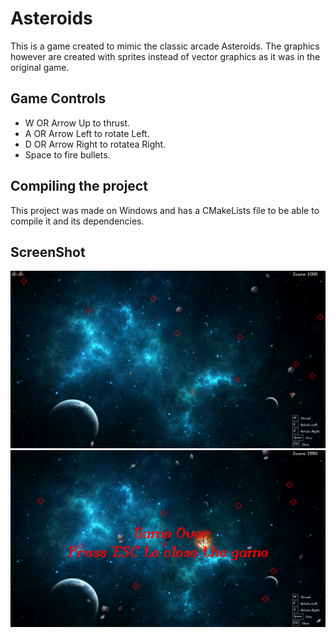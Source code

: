 # Asteroids

This is a game created to mimic the classic arcade Asteroids. The graphics however are created with sprites instead of vector graphics as it was in the original game.

## Game Controls

* W OR Arrow Up to thrust.
* A OR Arrow Left to rotate Left.
* D OR Arrow Right to rotatea Right.
* Space to fire bullets.

## Compiling the project

This project was made on Windows and has a CMakeLists file to be able to compile it and its dependencies.

## ScreenShot
<img src=./Images/Screenshot2.png>


<img src=./Images/Screenshot1.png>
